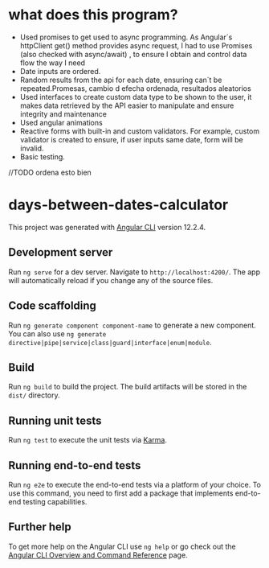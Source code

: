 # what does this program?

- Used promises to get used to async programming. As Angular´s httpClient get() method provides async request, I had to use Promises (also checked with async/await) , to ensure I obtain and control data flow the way I need
- Date inputs are ordered. 
- Random results from the api for each date, ensuring can´t be repeated.Promesas, cambio d efecha ordenada, resultados aleatorios
- Used interfaces to create custom data type to be shown to the user, it makes data retrieved by the API easier to manipulate and ensure integrity and maintenance
- Used angular animations
- Reactive forms with built-in and custom validators. For example, custom validator is created to ensure, if user inputs same date, form will be invalid.
- Basic testing.

//TODO ordena esto bien


# days-between-dates-calculator

This project was generated with [Angular CLI](https://github.com/angular/angular-cli) version 12.2.4.

## Development server

Run `ng serve` for a dev server. Navigate to `http://localhost:4200/`. The app will automatically reload if you change any of the source files.

## Code scaffolding

Run `ng generate component component-name` to generate a new component. You can also use `ng generate directive|pipe|service|class|guard|interface|enum|module`.

## Build

Run `ng build` to build the project. The build artifacts will be stored in the `dist/` directory.

## Running unit tests

Run `ng test` to execute the unit tests via [Karma](https://karma-runner.github.io).

## Running end-to-end tests

Run `ng e2e` to execute the end-to-end tests via a platform of your choice. To use this command, you need to first add a package that implements end-to-end testing capabilities.

## Further help

To get more help on the Angular CLI use `ng help` or go check out the [Angular CLI Overview and Command Reference](https://angular.io/cli) page.
